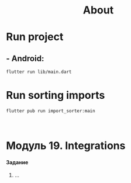 <h1 align="center">About</h1>

# Run project
## - Android:
```sh
flutter run lib/main.dart
```

# Run sorting imports
```sh
flutter pub run import_sorter:main
```

<br />

# Модуль 19. Integrations

#### Задание

1. ...
